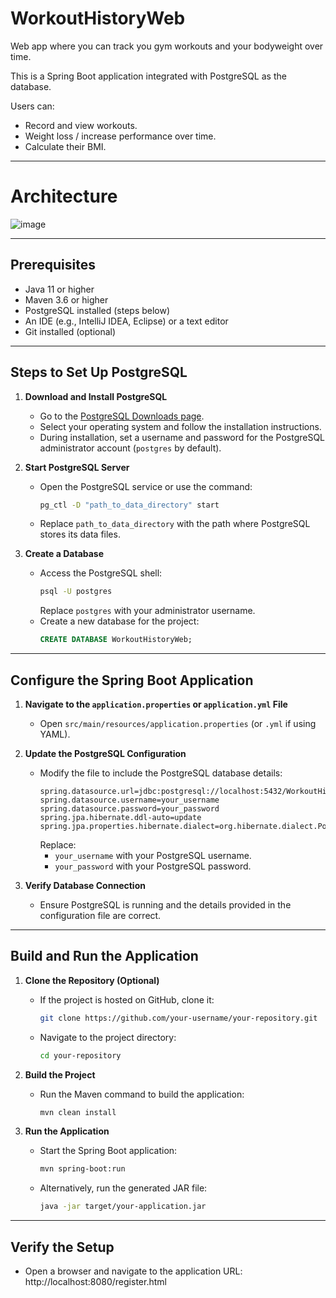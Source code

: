 # WorkoutHistoryWeb
Web app where you can track you gym workouts and your bodyweight over time.

This is a Spring Boot application integrated with PostgreSQL as the database.

Users can:
- Record and view workouts.
- Weight loss / increase performance over time.
- Calculate their BMI.

---

# Architecture

![image](https://github.com/user-attachments/assets/6c5e9be4-b3e9-4263-82f4-10e0a6a69bb2)

---

## Prerequisites
- Java 11 or higher
- Maven 3.6 or higher
- PostgreSQL installed (steps below)
- An IDE (e.g., IntelliJ IDEA, Eclipse) or a text editor
- Git installed (optional)

---

## Steps to Set Up PostgreSQL

1. **Download and Install PostgreSQL**
   - Go to the [PostgreSQL Downloads page](https://www.postgresql.org/download/).
   - Select your operating system and follow the installation instructions.
   - During installation, set a username and password for the PostgreSQL administrator account (`postgres` by default).

2. **Start PostgreSQL Server**
   - Open the PostgreSQL service or use the command:
     ```bash
     pg_ctl -D "path_to_data_directory" start
     ```
   - Replace `path_to_data_directory` with the path where PostgreSQL stores its data files.

3. **Create a Database**
   - Access the PostgreSQL shell:
     ```bash
     psql -U postgres
     ```
     Replace `postgres` with your administrator username.
   - Create a new database for the project:
     ```sql
     CREATE DATABASE WorkoutHistoryWeb;
     ```

---

## Configure the Spring Boot Application

1. **Navigate to the `application.properties` or `application.yml` File**
   - Open `src/main/resources/application.properties` (or `.yml` if using YAML).

2. **Update the PostgreSQL Configuration**
   - Modify the file to include the PostgreSQL database details:
     ```properties
     spring.datasource.url=jdbc:postgresql://localhost:5432/WorkoutHistoryWeb
     spring.datasource.username=your_username
     spring.datasource.password=your_password
     spring.jpa.hibernate.ddl-auto=update
     spring.jpa.properties.hibernate.dialect=org.hibernate.dialect.PostgreSQLDialect
     ```
     Replace:
     - `your_username` with your PostgreSQL username.
     - `your_password` with your PostgreSQL password.

3. **Verify Database Connection**
   - Ensure PostgreSQL is running and the details provided in the configuration file are correct.

---

## Build and Run the Application

1. **Clone the Repository (Optional)**
   - If the project is hosted on GitHub, clone it:
     ```bash
     git clone https://github.com/your-username/your-repository.git
     ```
   - Navigate to the project directory:
     ```bash
     cd your-repository
     ```

2. **Build the Project**
   - Run the Maven command to build the application:
     ```bash
     mvn clean install
     ```

3. **Run the Application**
   - Start the Spring Boot application:
     ```bash
     mvn spring-boot:run
     ```
   - Alternatively, run the generated JAR file:
     ```bash
     java -jar target/your-application.jar
     ```

---

## Verify the Setup
- Open a browser and navigate to the application URL: http://localhost:8080/register.html
